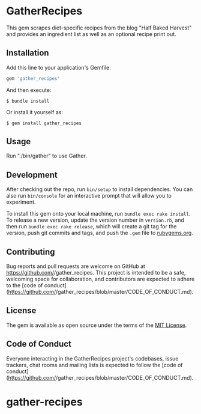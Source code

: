 # GatherRecipes

This gem scrapes diet-specific recipes from the blog "Half Baked Harvest" and provides an ingredient list as well as an optional recipe print out. 

## Installation

Add this line to your application's Gemfile:

```ruby
gem 'gather_recipes'
```

And then execute:

    $ bundle install

Or install it yourself as:

    $ gem install gather_recipes

## Usage

Run "./bin/gather" to use Gather.

## Development

After checking out the repo, run `bin/setup` to install dependencies. You can also run `bin/console` for an interactive prompt that will allow you to experiment.

To install this gem onto your local machine, run `bundle exec rake install`. To release a new version, update the version number in `version.rb`, and then run `bundle exec rake release`, which will create a git tag for the version, push git commits and tags, and push the `.gem` file to [rubygems.org](https://rubygems.org).

## Contributing

Bug reports and pull requests are welcome on GitHub at https://github.com/<github username>/gather_recipes. This project is intended to be a safe, welcoming space for collaboration, and contributors are expected to adhere to the [code of conduct](https://github.com/<github username>/gather_recipes/blob/master/CODE_OF_CONDUCT.md).


## License

The gem is available as open source under the terms of the [MIT License](https://opensource.org/licenses/MIT).

## Code of Conduct

Everyone interacting in the GatherRecipes project's codebases, issue trackers, chat rooms and mailing lists is expected to follow the [code of conduct](https://github.com/<github username>/gather_recipes/blob/master/CODE_OF_CONDUCT.md).
# gather-recipes

